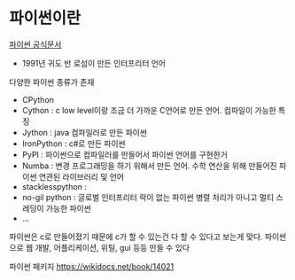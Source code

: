 # 파이썬이란

[파이썬 공식문서](https://www.python.org/)

- 1991년 귀도 반 로섬이 만든 인터프리터 언어

다양한 파이썬 종류가 존재
- CPython
- Cython :  c low level이랑 조금 더 가까운 C언어로 만든 언어. 컴파일이 가능한 특징
- Jython : java 컴파일러로 만든 파이썬
- IronPython :  c#로 만든 파이썬
- PyPI : 파이썬으로 컴파일러를 만들어서 파이썬 언어를 구현한거
- Numba : 변경 프로그래밍을 하기 위해서 만든 언어. 수학 연산을 위해 만들어진 파이썬 연관된 라이브러리 및 언어
- stacklesspython : 
- no-gil python :  글로벌 인터프리터 락이 없는 파이썬 병렬 처리가 아니고 멀티 스레딩이 가능한 파이썬
- ...

파이썬은 c로 만들어졌기 때문에 c가 할 수 있는건 다 할 수 있다고 보는게 맞다. 파이썬으로 웹 개발, 어플리케이션, 위틸, gui 등등 만들 수 있다

파이썬 패키지
https://wikidocs.net/book/14021